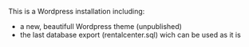 This is a Wordpress installation including:

- a new, beautifull Wordpress theme (unpublished)
- the last database export (rentalcenter.sql) wich can be used as it is
  